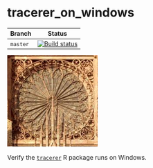 # tracerer_on_windows

Branch   | Status
---------|----------------
`master` | [![Build status](https://ci.appveyor.com/api/projects/status/jyhck66d6yrbr12h/branch/master?svg=true)](https://ci.appveyor.com/project/richelbilderbeek/tracerer-on-windows/branch/master)

![](pics/tracerer_on_windows_logo_small.jpg)

Verify the [`tracerer`](https://github.com/ropensci/tracerer) R package runs on Windows.


